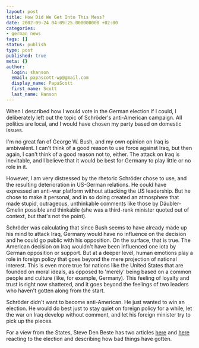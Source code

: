```yaml
---
layout: post
title: How Did We Get Into This Mess?
date: 2002-09-24 04:09:25.000000000 +02:00
categories:
- german news
tags: []
status: publish
type: post
published: true
meta: {}
author:
  login: shanson
  email: papascott-wp@gmail.com
  display_name: PapaScott
  first_name: Scott
  last_name: Hanson
---
```

<p>When I described how I would vote in the German election if I could, I deliberately left out the topic of Schröder's anti-American campaign. All politics are local, and I would have chosen my party based on domestic issues.</p>
<p>I'm no great fan of George W. Bush, and my own opinion on Iraq is ambivalent. I can't think of a good reason to use force against Iraq, but then again, I can't think of a good reason not to, either. The attack on Iraq is inevitable, and I believe that it would be best for Germany to play little or no role in it.</p>
<p>However, I am very distressed by the rhetoric Schröder chose to use, and the resulting deterioration in US-German relations. He could have expressed an anti-war platform without attacking the US leadership. But he chose to make it personal, and in so doing created an atmosphere that made stupid, outrageous, unthinkable comments like those by Däubler-Gmelin possible and thinkable (she was a third-rank minister quoted out of context, but that's not the point).</p>
<p>Schröder was calculating that since Bush seems to have already made up his mind to attack Iraq, Germany would have no influence on the decision and he could go public with his opposition. On the surface, that is true. The American decision on Iraq wouldn't have been influenced one iota by German opposition or support. But at a deeper level, human emotions play a role in foreign policy that goes beyond the mere projection of national interest. This is even more true for nations like the United States that are founded on moral ideals, as opposed to 'merely' being based on a common people and culture (like, for example, Germany). This feeling of loyalty and trust is right now shattered, and it goes beyond the feelings of two leaders who haven't gotten along from the start.</p>
<p>Schröder didn't want to become anti-American. He just wanted to win an election. He would do best just to stay quiet on foreign policy for a while, let the war on Iraq develop without comment, and let his foreign minister try to pick up the pieces. </p>
<p>For a view from the States, Steve Den Beste has two articles <a href="http://denbeste.nu/cd_log_entries/2002/09/GermanAmericanRelations.shtml">here</a> and <a href="http://denbeste.nu/cd_log_entries/2002/09/HowwillAmericanpolicytowa.shtml">here</a> reacting to the election and describing how bad things have gotten.</p>
